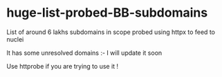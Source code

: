 # huge-list-probed-BB-subdomains
List of around  6 lakhs subdomains in scope probed using httpx to feed to nuclei 

It has some unresolved domains :-
I will update it soon 

Use httprobe if you are trying to use it ! 
